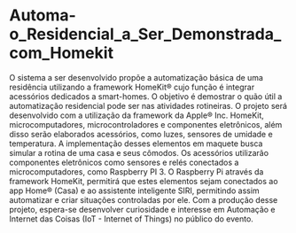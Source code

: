 # Automa-o_Residencial_a_Ser_Demonstrada_com_Homekit
O sistema a ser desenvolvido propõe a automatização básica de uma residência utilizando a framework HomeKit® cujo função é integrar acessórios dedicados a smart-homes. O objetivo é demostrar o quão útil a automatização residencial pode ser nas atividades rotineiras. O projeto será desenvolvido com a utilização da framework da Apple® Inc. HomeKit, microcomputadores, microcontroladores e componentes eletrônicos, além disso serão elaborados acessórios, como luzes, sensores de umidade e temperatura. A implementação desses elementos em maquete busca simular a rotina de uma casa e seus cômodos. Os acessórios utilizarão componentes eletrônicos como sensores e relés conectados a microcomputadores, como Raspberry PI 3. O Raspberry Pi através da framework HomeKit, permitirá que estes elementos sejam conectados ao app Home® (Casa) e ao assistente inteligente SIRI, permitindo assim automatizar e criar situações controladas por ele. Com a produção desse projeto, espera-se desenvolver curiosidade e interesse em Automação e Internet das Coisas (IoT - Internet of Things) no público do evento.
